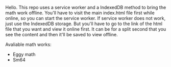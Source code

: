 Hello. This repo uses a service worker and a IndexedDB method to bring the math work offline. You'll have to visit the main index.html file first while online, so you can start the service worker. If service worker does not work, just use the IndexedDB storage. But you'll have to go to the link of the html file that you want and view it online first. It can be for a split second that you see the content and then it'll be saved to view offline. 

Avaliable math works:

- Eggy math
- Sm64
